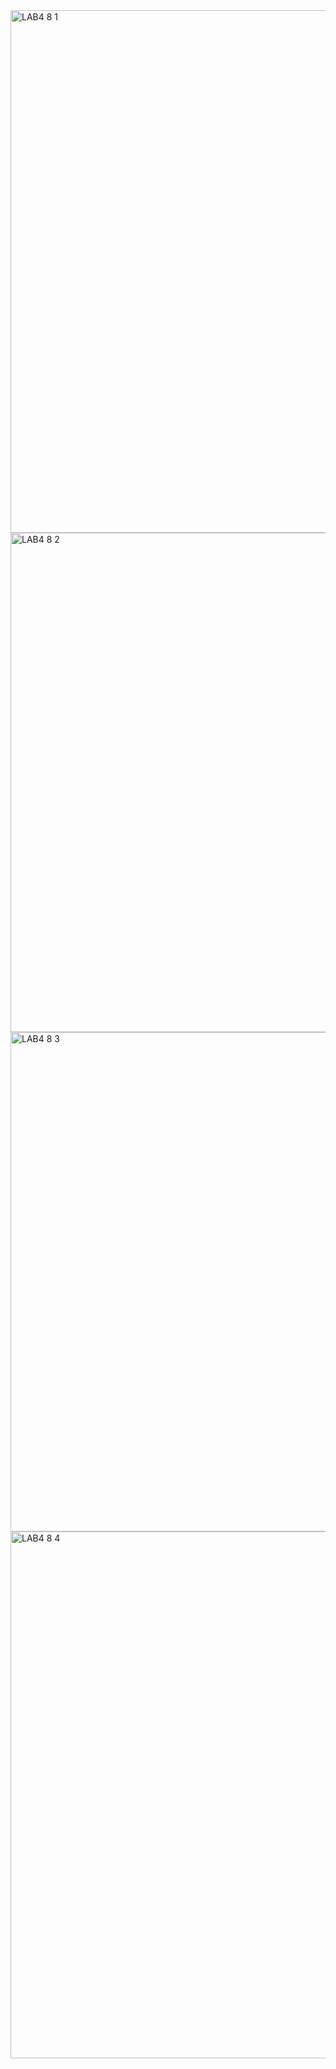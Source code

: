 <img width="679" height="836" alt="LAB4 8 1" src="https://github.com/user-attachments/assets/c480c876-972c-472e-b8c7-c1f0e1da8b3a" />
<img width="719" height="799" alt="LAB4 8 2" src="https://github.com/user-attachments/assets/9b5f4014-70f9-48bf-b103-a507f3b23018" />
<img width="762" height="799" alt="LAB4 8 3" src="https://github.com/user-attachments/assets/5429362a-c8b0-4702-97f0-9358ea8b570c" />
<img width="739" height="843" alt="LAB4 8 4" src="https://github.com/user-attachments/assets/dbb4d105-ed53-48ac-bd4c-4376d6948e95" />
